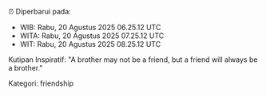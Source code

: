 ⏰ Diperbarui pada:
- WIB: Rabu, 20 Agustus 2025 06.25.12 UTC
- WITA: Rabu, 20 Agustus 2025 07.25.12 UTC
- WIT: Rabu, 20 Agustus 2025 08.25.12 UTC

Kutipan Inspiratif:
"A brother may not be a friend, but a friend will always be a brother."


Kategori: friendship

